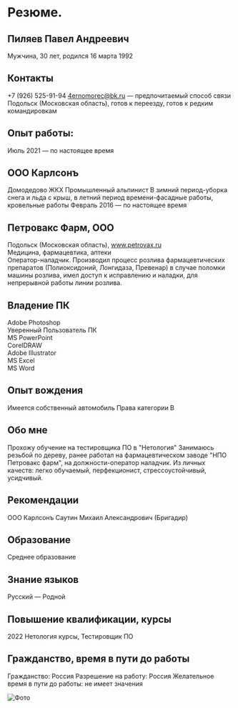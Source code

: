 # Резюме.

## Пиляев Павел Андреевич
Мужчина, 30 лет, родился 16 марта 1992

## Контакты
 +7 (926) 525-91-94
4ernomorec@bk.ru — предпочитаемый способ связи
Подольск (Московская область), готов к переезду, готов к редким командировкам

## Опыт работы:
Июль 2021 — по настоящее время
## ООО Карлсонъ
Домодедово
ЖКХ
Промышленный альпинист
В зимний период-уборка снега и льда с крыш, в летний период времени-фасадные работы, кровельные работы
Февраль 2016 — по настоящее время

## Петровакс Фарм, ООО
Подольск (Московская область), www.petrovax.ru  
Медицина, фармацевтика, аптеки  
Оператор-наладчик.
Производил процесс розлива фармацевтических препаратов (Полиоксидоний, Лонгидаза, Превенар) в случае поломки машины розлива, имел доступ к исправлению и наладки, для непрерывной работы линии розлива.

## Владение ПК
Adobe Photoshop  
Уверенный Пользователь ПК  
MS PowerPoint  
CorelDRAW  
Adobe Illustrator  
MS Excel  
MS Word  

## Опыт вождения
Имеется собственный автомобиль
Права категории B

## Обо мне
Прохожу обучение на тестировщика ПО в "Нетология" Занимаюсь резьбой по дереву, ранее работал на фармацевтическом заводе "НПО Петровакс фарм", на должности-оператор наладчик.
Из личных качеств: легко обучаемый, перфекционист, стрессоустойчивый, усидчивый.

## Рекомендации

ООО Карлсонъ
Саутин Михаил Александрович (Бригадир) 

## Образование
Среднее образование

## Знание языков
Русский — Родной

## Повышение квалификации, курсы
2022
Нетология
курсы, Тестировщик ПО

## Гражданство, время в пути до работы
Гражданство: Россия
Разрешение на работу: Россия
Желательное время в пути до работы: не имеет значения


![Фото](img/IMG_6270.jpg)